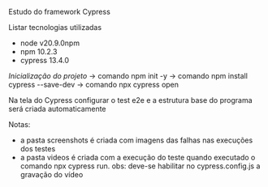Estudo do framework Cypress

Listar tecnologias utilizadas
  - node v20.9.0npm
  - npm 10.2.3
  - cypress 13.4.0


*Inicialização do projeto*
-> comando npm init -y
-> comando npm install cypress --save-dev
-> comando npx cypress open

Na tela do Cypress configurar o test e2e e a estrutura base do programa será criada automaticamente

Notas: 
- a pasta screenshots é criada com imagens das falhas nas execuções dos testes
- a pasta videos é criada com a execução do teste quando executado o comando npx cypress run. obs: deve-se habilitar no cypress.config.js a gravação do vídeo